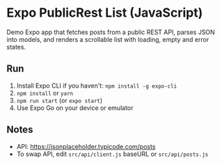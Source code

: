 # Expo PublicRest List (JavaScript)

Demo Expo app that fetches posts from a public REST API, parses JSON into models, and renders a scrollable list with loading, empty and error states.

## Run
1. Install Expo CLI if you haven't: `npm install -g expo-cli`
2. `npm install` or `yarn`
3. `npm run start` (or `expo start`)
4. Use Expo Go on your device or emulator

## Notes
- API: https://jsonplaceholder.typicode.com/posts
- To swap API, edit `src/api/client.js` baseURL or `src/api/posts.js`
